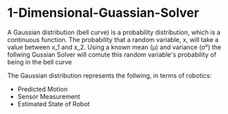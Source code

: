 # 1-Dimensional-Guassian-Solver
A Gaussian distribution (bell curve) is a probability distribution, which is a continuous function. The probability that a random variable, x, will take a value between x_1 and x_2. Using a known mean (μ) and variance (σ²) the follwing Gussian Solver will comute this random variable's probability of being in the bell curve

The Gaussian distribution represents the follwing, in terms of robotics: 
- Predicted Motion
- Sensor Measurement
- Estimated State of Robot
